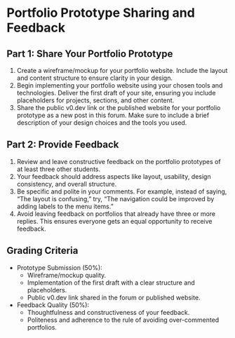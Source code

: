 # Portfolio Prototype Sharing and Feedback

## Part 1: Share Your Portfolio Prototype

1. Create a wireframe/mockup for your portfolio website. Include the layout and content structure to ensure clarity in
   your design.
2. Begin implementing your portfolio website using your chosen tools and technologies. Deliver the first draft of your
   site, ensuring you include placeholders for projects, sections, and other content.
3. Share the public v0.dev link or the published website for your portfolio prototype as a new post in this forum. Make
   sure to include a brief description of your design choices and the tools you used.

## Part 2: Provide Feedback

1. Review and leave constructive feedback on the portfolio prototypes of at least three other students.
2. Your feedback should address aspects like layout, usability, design consistency, and overall structure.
3. Be specific and polite in your comments. For example, instead of saying, “The layout is confusing,” try, “The
   navigation could be improved by adding labels to the menu items.”
4. Avoid leaving feedback on portfolios that already have three or more replies. This ensures everyone gets an equal
   opportunity to receive feedback.

## Grading Criteria

- Prototype Submission (50%):
  - Wireframe/mockup quality.
  - Implementation of the first draft with a clear structure and placeholders.
  - Public v0.dev link shared in the forum or published website.
- Feedback Quality (50%):
  - Thoughtfulness and constructiveness of your feedback.
  - Politeness and adherence to the rule of avoiding over-commented portfolios.
